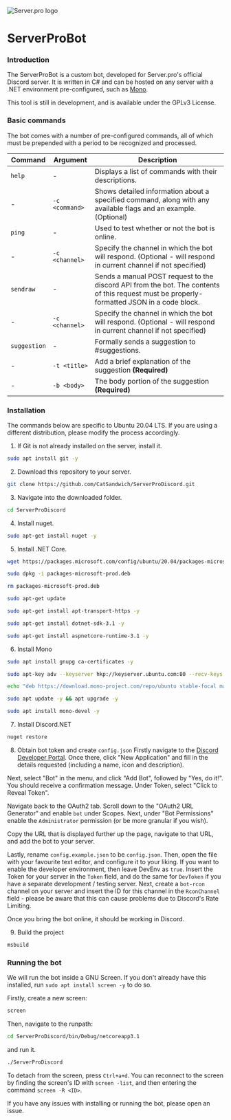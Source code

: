 ![Server.pro logo](https://i.imgur.com/qEKFWKq.png)

# ServerProBot

### Introduction
The ServerProBot is a custom bot, developed for Server.pro's official Discord server. It is written in C# and can be hosted on any server with a .NET environment pre-configured, such as [Mono](https://www.mono-project.com/download/stable/#download-link).

This tool is still in development, and is available under the GPLv3 License.

### Basic commands
The bot comes with a number of pre-configured commands, all of which must be prepended with a period to be recognized and processed.

|Command|Argument|Description|
|--|--|--|
|`help`|-|Displays a list of commands with their descriptions.|
|-|`-c <command>`|Shows detailed information about a specified command, along with any available flags and an example. (Optional)|
|`ping`|-|Used to test whether or not the bot is online.|
|-|`-c <channel>`|Specify the channel in which the bot will respond. (Optional - will respond in current channel if not specified)|
|`sendraw`|-|Sends a manual POST request to the discord API from the bot. The contents of this request must be properly-formatted JSON in a code block.|
|-|`-c <channel>`|Specify the channel in which the bot will respond. (Optional - will respond in current channel if not specified)|
|`suggestion`|-|Formally sends a suggestion to #suggestions.|
|-|`-t <title>`|Add a brief explanation of the suggestion **(Required)**|
|-|`-b <body>`|The body portion of the suggestion **(Required)**|

### Installation
The commands below are specific to Ubuntu 20.04 LTS. If you are using a different distribution, please modify the process accordingly.

1. If Git is not already installed on the server, install it.
```bash
sudo apt install git -y
```

2. Download this repository to your server.
```bash
git clone https://github.com/CatSandwich/ServerProDiscord.git
```

3. Navigate into the downloaded folder.
```bash
cd ServerProDiscord
```

4. Install nuget.
```bash
sudo apt-get install nuget -y
```

5. Install .NET Core.
```bash
wget https://packages.microsoft.com/config/ubuntu/20.04/packages-microsoft-prod.deb -O packages-microsoft-prod.deb
```
```bash
sudo dpkg -i packages-microsoft-prod.deb
```
```bash
rm packages-microsoft-prod.deb
```
```bash
sudo apt-get update
```
```bash
sudo apt-get install apt-transport-https -y
```
```bash
sudo apt-get install dotnet-sdk-3.1 -y
```
```bash
sudo apt-get install aspnetcore-runtime-3.1 -y
```

6. Install Mono
```bash
sudo apt install gnupg ca-certificates -y
```
```bash
sudo apt-key adv --keyserver hkp://keyserver.ubuntu.com:80 --recv-keys 3FA7E0328081BFF6A14DA29AA6A19B38D3D831EF
```
```bash
echo "deb https://download.mono-project.com/repo/ubuntu stable-focal main" | sudo tee /etc/apt/sources.list.d/mono-official-stable.list
```
```bash
sudo apt update -y && apt upgrade -y
```
```bash
sudo apt install mono-devel -y
```

7. Install Discord.NET
```bash
nuget restore
```
8. Obtain bot token and create `config.json`
Firstly navigate to the [Discord Developer Portal](https://discordapp.com/developers/applications/).
Once there, click "New Application" and fill in the details requested (including a name, icon and description).

Next, select "Bot" in the menu, and click "Add Bot", followed by "Yes, do it!". You should receive a confirmation message. Under Token, select "Click to Reveal Token".

Navigate back to the OAuth2 tab. Scroll down to the "OAuth2 URL Generator" and enable `bot` under Scopes. Next, under "Bot Permissions" enable the `Administrator` permission (or be more granular if you wish).

Copy the URL that is displayed further up the page, navigate to that URL, and add the bot to your server.

Lastly, rename `config.example.json` to be `config.json`. Then, open the file with your favourite text editor, and configure it to your liking. If you want to enable the developer environment, then leave DevEnv as `true`. Insert the Token for your server in the `Token` field, and do the same for `DevToken` if you have a separate development / testing server. Next, create a `bot-rcon` channel on your server and insert the ID for this channel in the `RconChannel` field - please be aware that this can cause problems due to Discord's Rate Limiting.

Once you bring the bot online, it should be working in Discord.

9. Build the project
```bash
msbuild
```

### Running the bot
We will run the bot inside a GNU Screen. If you don't already have this installed, run `sudo apt install screen -y` to do so.

Firstly, create a new screen:
```bash
screen
```

Then, navigate to the runpath:
```bash
cd ServerProDiscord/bin/Debug/netcoreapp3.1
```

and run it.
```bash
./ServerProDiscord
```

To detach from the screen, press `Ctrl+a+d`. You can reconnect to the screen by finding the screen's ID with `screen -list`, and then entering the command `screen -R <ID>`.

If you have any issues with installing or running the bot, please open an issue.

